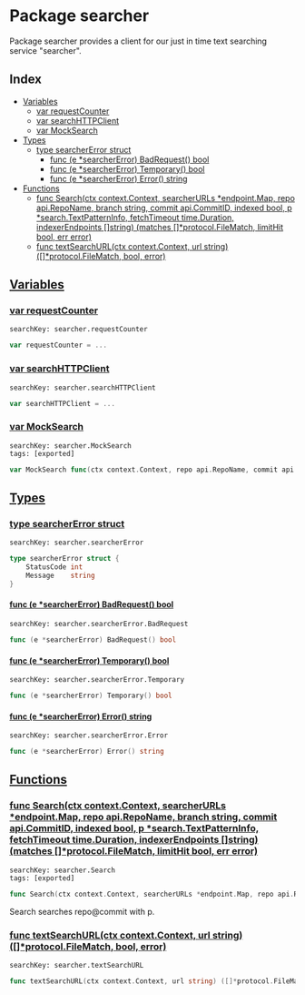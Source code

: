 # Package searcher

Package searcher provides a client for our just in time text searching service "searcher". 

## Index

* [Variables](#var)
    * [var requestCounter](#requestCounter)
    * [var searchHTTPClient](#searchHTTPClient)
    * [var MockSearch](#MockSearch)
* [Types](#type)
    * [type searcherError struct](#searcherError)
        * [func (e *searcherError) BadRequest() bool](#searcherError.BadRequest)
        * [func (e *searcherError) Temporary() bool](#searcherError.Temporary)
        * [func (e *searcherError) Error() string](#searcherError.Error)
* [Functions](#func)
    * [func Search(ctx context.Context, searcherURLs *endpoint.Map, repo api.RepoName, branch string, commit api.CommitID, indexed bool, p *search.TextPatternInfo, fetchTimeout time.Duration, indexerEndpoints []string) (matches []*protocol.FileMatch, limitHit bool, err error)](#Search)
    * [func textSearchURL(ctx context.Context, url string) ([]*protocol.FileMatch, bool, error)](#textSearchURL)


## <a id="var" href="#var">Variables</a>

### <a id="requestCounter" href="#requestCounter">var requestCounter</a>

```
searchKey: searcher.requestCounter
```

```Go
var requestCounter = ...
```

### <a id="searchHTTPClient" href="#searchHTTPClient">var searchHTTPClient</a>

```
searchKey: searcher.searchHTTPClient
```

```Go
var searchHTTPClient = ...
```

### <a id="MockSearch" href="#MockSearch">var MockSearch</a>

```
searchKey: searcher.MockSearch
tags: [exported]
```

```Go
var MockSearch func(ctx context.Context, repo api.RepoName, commit api.CommitID, p *search.TextPatternInfo, fetchTimeout time.Duration) (matches []*protocol.FileMatch, limitHit bool, err error) = ...
```

## <a id="type" href="#type">Types</a>

### <a id="searcherError" href="#searcherError">type searcherError struct</a>

```
searchKey: searcher.searcherError
```

```Go
type searcherError struct {
	StatusCode int
	Message    string
}
```

#### <a id="searcherError.BadRequest" href="#searcherError.BadRequest">func (e *searcherError) BadRequest() bool</a>

```
searchKey: searcher.searcherError.BadRequest
```

```Go
func (e *searcherError) BadRequest() bool
```

#### <a id="searcherError.Temporary" href="#searcherError.Temporary">func (e *searcherError) Temporary() bool</a>

```
searchKey: searcher.searcherError.Temporary
```

```Go
func (e *searcherError) Temporary() bool
```

#### <a id="searcherError.Error" href="#searcherError.Error">func (e *searcherError) Error() string</a>

```
searchKey: searcher.searcherError.Error
```

```Go
func (e *searcherError) Error() string
```

## <a id="func" href="#func">Functions</a>

### <a id="Search" href="#Search">func Search(ctx context.Context, searcherURLs *endpoint.Map, repo api.RepoName, branch string, commit api.CommitID, indexed bool, p *search.TextPatternInfo, fetchTimeout time.Duration, indexerEndpoints []string) (matches []*protocol.FileMatch, limitHit bool, err error)</a>

```
searchKey: searcher.Search
tags: [exported]
```

```Go
func Search(ctx context.Context, searcherURLs *endpoint.Map, repo api.RepoName, branch string, commit api.CommitID, indexed bool, p *search.TextPatternInfo, fetchTimeout time.Duration, indexerEndpoints []string) (matches []*protocol.FileMatch, limitHit bool, err error)
```

Search searches repo@commit with p. 

### <a id="textSearchURL" href="#textSearchURL">func textSearchURL(ctx context.Context, url string) ([]*protocol.FileMatch, bool, error)</a>

```
searchKey: searcher.textSearchURL
```

```Go
func textSearchURL(ctx context.Context, url string) ([]*protocol.FileMatch, bool, error)
```

